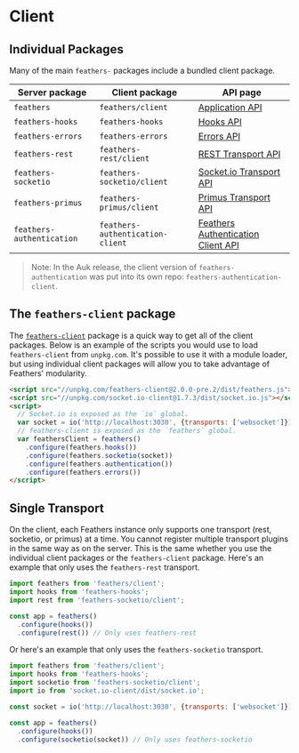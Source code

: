 # Client

## Individual Packages
Many of the main `feathers-` packages include a bundled client package.

| Server package            | Client package                   | API page            |
| ------------------------- | -------------------------------- | ------------------- |
| `feathers`                | `feathers/client`                | [Application API](./application.md) |
| `feathers-hooks`          | `feathers-hooks`                 | [Hooks API](./hooks.md) |
| `feathers-errors`         | `feathers-errors`                | [Errors API](./errors.md) |
| `feathers-rest`           | `feathers-rest/client`           | [REST Transport API](./rest.md) |
| `feathers-socketio`       | `feathers-socketio/client`       | [Socket.io Transport API](./socketio.md) |
| `feathers-primus`         | `feathers-primus/client`         | [Primus Transport API](./primus.md) |
| `feathers-authentication` | `feathers-authentication-client` | [Feathers Authentication Client API]() |

> Note: In the Auk release, the client version of `feathers-authentication` was put into its own repo: `feathers-authentication-client`.

## The `feathers-client` package
The [`feathers-client`](https://npmjs.com/feathers-client) package is a quick way to get all of the client packages.  Below is an example of the scripts you would use to load `feathers-client` from `unpkg.com`.  It's possible to use it with a module loader,  but using individual client packages will allow you to take advantage of Feathers' modularity.

```html
<script src="//unpkg.com/feathers-client@2.0.0-pre.2/dist/feathers.js"></script>
<script src="//unpkg.com/socket.io-client@1.7.3/dist/socket.io.js"></script>
<script>
  // Socket.io is exposed as the `io` global.
  var socket = io('http://localhost:3030', {transports: ['websocket']});
  // feathers-client is exposed as the `feathers` global.
  var feathersClient = feathers()
    .configure(feathers.hooks())
    .configure(feathers.socketio(socket))
    .configure(feathers.authentication())
    .configure(feathers.errors())
</script>
```

## Single Transport
On the client, each Feathers instance only supports one transport (rest, socketio, or primus) at a time.  You cannot register multiple transport plugins in the same way as on the server.  This is the same whether you use the individual client packages or the `feathers-client` package.  Here's an example that only uses the `feathers-rest` transport.

```js
import feathers from 'feathers/client';
import hooks from 'feathers-hooks';
import rest from 'feathers-socketio/client';

const app = feathers()
  .configure(hooks())
  .configure(rest()) // Only uses feathers-rest
```

Or here's an example that only uses the `feathers-socketio` transport.

```js
import feathers from 'feathers/client';
import hooks from 'feathers-hooks';
import socketio from 'feathers-socketio/client';
import io from 'socket.io-client/dist/socket.io';

const socket = io('http://localhost:3030', {transports: ['websocket']})

const app = feathers()
  .configure(hooks())
  .configure(socketio(socket)) // Only uses feathers-socketio
```
